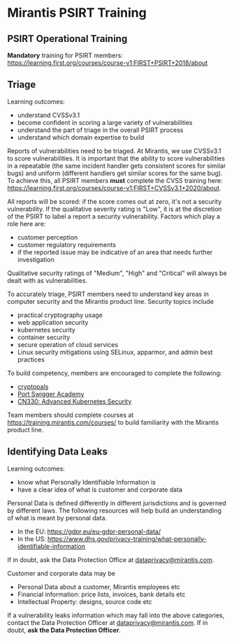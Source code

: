 # Mirantis PSIRT Training

## PSIRT Operational Training

**Mandatory** training for PSIRT members: https://learning.first.org/courses/course-v1:FIRST+PSIRT+2018/about

## Triage

Learning outcomes:

* understand CVSSv3.1
* become confident in scoring a large variety of vulnerabilities
* understand the part of triage in the overall PSIRT process
* understand which domain expertise to build

Reports of vulnerabilities need to be triaged. At Mirantis, we use CVSSv3.1 to score vulnerabilities.
It is important that the ability to score vulnerabilities in a repeatable (the same incident handler gets
consistent scores for similar bugs) and uniform (different handlers get similar scores for the same bug).
To achieve this, all PSIRT members **must** complete the CVSS training here: https://learning.first.org/courses/course-v1:FIRST+CVSSv3.1+2020/about.

All reports will be scored: if the score comes out at zero, it's not a security vulnerability.
If the qualitative severity rating is "Low", it is at the discretion of the PSIRT to label a report
a security vulnerability. Factors which play a role here are:

* customer perception
* customer regulatory requirements
* if the reported issue may be indicative of an area that needs further investigation

Qualitative security ratings of "Medium", "High" and "Critical" will always be dealt with as vulnerabilities.

To accurately triage, PSIRT members need to understand key areas in computer security and the Mirantis product line.
Security topics include

* practical cryptography usage
* web application security
* kubernetes security
* container security
* secure operation of cloud services
* Linux security mitigations using SELinux, apparmor, and admin best practices

To build competency, members are encouraged to complete the following:

* [cryptopals](https://cryptopals.com/)
* [Port Swigger Academy](https://portswigger.net/web-security)
* [CN330: Advanced Kubernetes Security](https://training.mirantis.com/courses/cn330-advanced-kubernetes-security/)

Team members should complete courses at https://training.mirantis.com/courses/ to build familiarity with the Mirantis product line.


## Identifying Data Leaks

Learning outcomes:

* know what Personally Identifiable Information is
* have a clear idea of what is customer and corporate data


Personal Data is defined differently in different jurisdictions and is governed by different laws.
The following resources will help build an understanding of what is meant by personal data.


* In the EU: https://gdpr.eu/eu-gdpr-personal-data/
* In the US: https://www.dhs.gov/privacy-training/what-personally-identifiable-information

If in doubt, ask the Data Protection Office at dataprivacy@mirantis.com.

Customer and corporate data may be
* Personal Data about a customer, Mirantis employees etc
* Financial information: price lists, invoices, bank details etc
* Intellectual Property: designs, source code etc

If a vulnerability leaks information which may fall into the above categories, contact the Data Protection Officer
at dataprivacy@mirantis.com. If in doubt, **ask the Data Protection Officer**.







